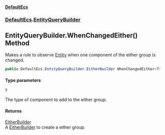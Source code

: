 #### [DefaultEcs](DefaultEcs.md 'DefaultEcs')
### [DefaultEcs](DefaultEcs.md#DefaultEcs 'DefaultEcs').[EntityQueryBuilder](EntityQueryBuilder.md 'DefaultEcs.EntityQueryBuilder')

## EntityQueryBuilder.WhenChangedEither<T>() Method

Makes a rule to observe [Entity](Entity.md 'DefaultEcs.Entity') when one component of the either group is changed.

```csharp
public DefaultEcs.EntityQueryBuilder.EitherBuilder WhenChangedEither<T>();
```
#### Type parameters

<a name='DefaultEcs.EntityQueryBuilder.WhenChangedEither_T_().T'></a>

`T`

The type of component to add to the either group.

#### Returns
[EitherBuilder](EntityQueryBuilder.EitherBuilder.md 'DefaultEcs.EntityQueryBuilder.EitherBuilder')  
A [EitherBuilder](EntityQueryBuilder.EitherBuilder.md 'DefaultEcs.EntityQueryBuilder.EitherBuilder') to create a either group.